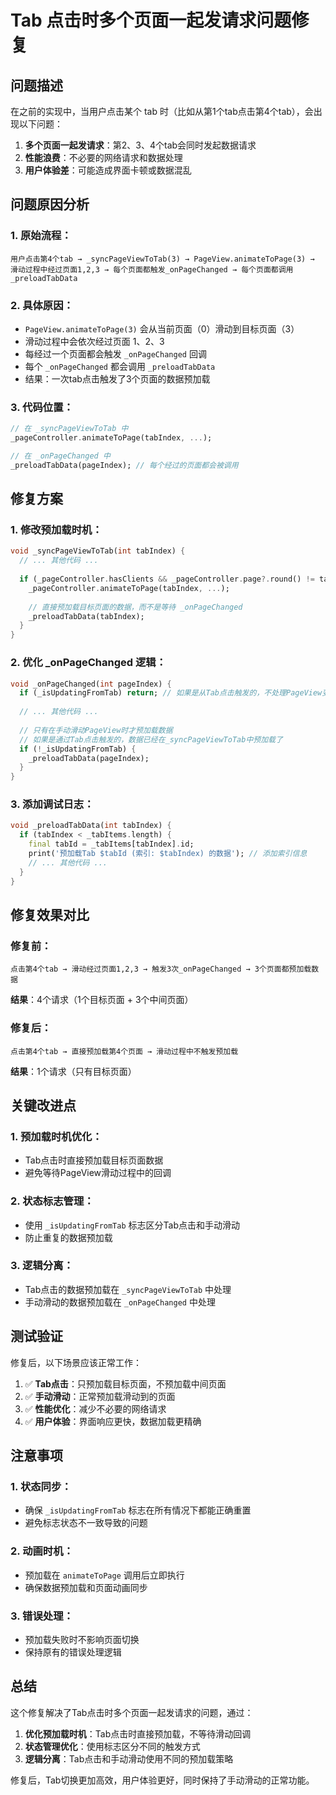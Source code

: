 # Tab 点击时多个页面一起发请求问题修复

## 问题描述

在之前的实现中，当用户点击某个 tab 时（比如从第1个tab点击第4个tab），会出现以下问题：

1. **多个页面一起发请求**：第2、3、4个tab会同时发起数据请求
2. **性能浪费**：不必要的网络请求和数据处理
3. **用户体验差**：可能造成界面卡顿或数据混乱

## 问题原因分析

### 1. **原始流程**：
```
用户点击第4个tab → _syncPageViewToTab(3) → PageView.animateToPage(3) → 滑动过程中经过页面1,2,3 → 每个页面都触发_onPageChanged → 每个页面都调用_preloadTabData
```

### 2. **具体原因**：
- `PageView.animateToPage(3)` 会从当前页面（0）滑动到目标页面（3）
- 滑动过程中会依次经过页面 1、2、3
- 每经过一个页面都会触发 `_onPageChanged` 回调
- 每个 `_onPageChanged` 都会调用 `_preloadTabData`
- 结果：一次tab点击触发了3个页面的数据预加载

### 3. **代码位置**：
```dart
// 在 _syncPageViewToTab 中
_pageController.animateToPage(tabIndex, ...);

// 在 _onPageChanged 中
_preloadTabData(pageIndex); // 每个经过的页面都会被调用
```

## 修复方案

### 1. **修改预加载时机**：
```dart
void _syncPageViewToTab(int tabIndex) {
  // ... 其他代码 ...
  
  if (_pageController.hasClients && _pageController.page?.round() != tabIndex) {
    _pageController.animateToPage(tabIndex, ...);
    
    // 直接预加载目标页面的数据，而不是等待 _onPageChanged
    _preloadTabData(tabIndex);
  }
}
```

### 2. **优化 _onPageChanged 逻辑**：
```dart
void _onPageChanged(int pageIndex) {
  if (_isUpdatingFromTab) return; // 如果是从Tab点击触发的，不处理PageView变化
  
  // ... 其他代码 ...
  
  // 只有在手动滑动PageView时才预加载数据
  // 如果是通过Tab点击触发的，数据已经在_syncPageViewToTab中预加载了
  if (!_isUpdatingFromTab) {
    _preloadTabData(pageIndex);
  }
}
```

### 3. **添加调试日志**：
```dart
void _preloadTabData(int tabIndex) {
  if (tabIndex < _tabItems.length) {
    final tabId = _tabItems[tabIndex].id;
    print('预加载Tab $tabId (索引: $tabIndex) 的数据'); // 添加索引信息
    // ... 其他代码 ...
  }
}
```

## 修复效果对比

### 修复前：
```
点击第4个tab → 滑动经过页面1,2,3 → 触发3次_onPageChanged → 3个页面都预加载数据
```

**结果**：4个请求（1个目标页面 + 3个中间页面）

### 修复后：
```
点击第4个tab → 直接预加载第4个页面 → 滑动过程中不触发预加载
```

**结果**：1个请求（只有目标页面）

## 关键改进点

### 1. **预加载时机优化**：
- Tab点击时直接预加载目标页面数据
- 避免等待PageView滑动过程中的回调

### 2. **状态标志管理**：
- 使用 `_isUpdatingFromTab` 标志区分Tab点击和手动滑动
- 防止重复的数据预加载

### 3. **逻辑分离**：
- Tab点击的数据预加载在 `_syncPageViewToTab` 中处理
- 手动滑动的数据预加载在 `_onPageChanged` 中处理

## 测试验证

修复后，以下场景应该正常工作：

1. ✅ **Tab点击**：只预加载目标页面，不预加载中间页面
2. ✅ **手动滑动**：正常预加载滑动到的页面
3. ✅ **性能优化**：减少不必要的网络请求
4. ✅ **用户体验**：界面响应更快，数据加载更精确

## 注意事项

### 1. **状态同步**：
- 确保 `_isUpdatingFromTab` 标志在所有情况下都能正确重置
- 避免标志状态不一致导致的问题

### 2. **动画时机**：
- 预加载在 `animateToPage` 调用后立即执行
- 确保数据预加载和页面动画同步

### 3. **错误处理**：
- 预加载失败时不影响页面切换
- 保持原有的错误处理逻辑

## 总结

这个修复解决了Tab点击时多个页面一起发请求的问题，通过：

1. **优化预加载时机**：Tab点击时直接预加载，不等待滑动回调
2. **状态管理优化**：使用标志区分不同的触发方式
3. **逻辑分离**：Tab点击和手动滑动使用不同的预加载策略

修复后，Tab切换更加高效，用户体验更好，同时保持了手动滑动的正常功能。 